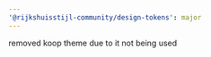 ```yaml
---
'@rijkshuisstijl-community/design-tokens': major
---
```


removed koop theme due to it not being used
